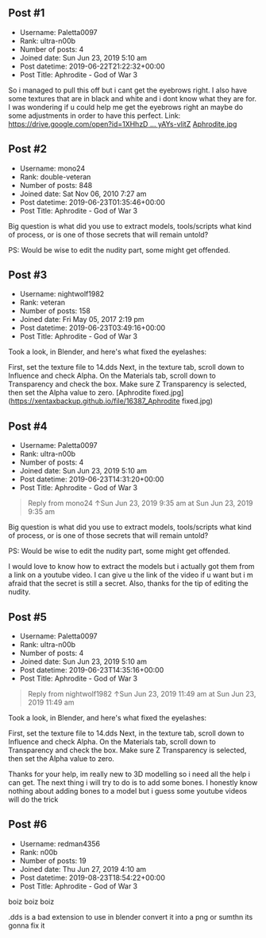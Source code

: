 ## Post #1
- Username: Paletta0097
- Rank: ultra-n00b
- Number of posts: 4
- Joined date: Sun Jun 23, 2019 5:10 am
- Post datetime: 2019-06-22T21:22:32+00:00
- Post Title: Aphrodite - God of War 3

So i managed to pull this off but i cant get the eyebrows right. I also have some textures that are in black and white and i dont know what they are for. I was wondering if u could help me get the eyebrows right an maybe do some adjustments in order to have this perfect.
Link:
[https://drive.google.com/open?id=1XHhzD ... yAYs-vlitZ](https://drive.google.com/open?id=1XHhzD-lqf5njJRrcBSpdJAyAYs-vlitZ)
[Aphrodite.jpg](https://xentaxbackup.github.io/file/16385_Aphrodite.jpg)
## Post #2
- Username: mono24
- Rank: double-veteran
- Number of posts: 848
- Joined date: Sat Nov 06, 2010 7:27 am
- Post datetime: 2019-06-23T01:35:46+00:00
- Post Title: Aphrodite - God of War 3

Big question is what did you use to extract models, tools/scripts what kind of process, or is one of those secrets that will remain untold?

PS: Would be wise to edit the nudity part, some might get offended.
## Post #3
- Username: nightwolf1982
- Rank: veteran
- Number of posts: 158
- Joined date: Fri May 05, 2017 2:19 pm
- Post datetime: 2019-06-23T03:49:16+00:00
- Post Title: Aphrodite - God of War 3

Took a look, in Blender, and here's what fixed the eyelashes:

First, set the texture file to 14.dds
Next, in the texture tab, scroll down to Influence and check Alpha.
On the Materials tab, scroll down to Transparency and check the box.  Make sure Z Transparency is selected, then set the Alpha value to zero.
[Aphrodite fixed.jpg](https://xentaxbackup.github.io/file/16387_Aphrodite fixed.jpg)
## Post #4
- Username: Paletta0097
- Rank: ultra-n00b
- Number of posts: 4
- Joined date: Sun Jun 23, 2019 5:10 am
- Post datetime: 2019-06-23T14:31:20+00:00
- Post Title: Aphrodite - God of War 3

> Reply from mono24 ↑Sun Jun 23, 2019 9:35 am at Sun Jun 23, 2019 9:35 am
>
> 
Big question is what did you use to extract models, tools/scripts what kind of process, or is one of those secrets that will remain untold?

PS: Would be wise to edit the nudity part, some might get offended.

I would love to know how to extract the models but i actually got them from a link on a youtube video. I can give u the link of the video if u want but i m afraid that the secret is still a secret.
Also, thanks for the tip of editing the nudity.
## Post #5
- Username: Paletta0097
- Rank: ultra-n00b
- Number of posts: 4
- Joined date: Sun Jun 23, 2019 5:10 am
- Post datetime: 2019-06-23T14:35:16+00:00
- Post Title: Aphrodite - God of War 3

> Reply from nightwolf1982 ↑Sun Jun 23, 2019 11:49 am at Sun Jun 23, 2019 11:49 am
>
> 
Took a look, in Blender, and here's what fixed the eyelashes:

First, set the texture file to 14.dds
Next, in the texture tab, scroll down to Influence and check Alpha.
On the Materials tab, scroll down to Transparency and check the box.  Make sure Z Transparency is selected, then set the Alpha value to zero.

Thanks for your help, im really new to 3D modelling so i need all the help i can get. The next thing i will try to do is to add some bones. I honestly know nothing about adding bones to a model but i guess some youtube videos will do the trick
## Post #6
- Username: redman4356
- Rank: n00b
- Number of posts: 19
- Joined date: Thu Jun 27, 2019 4:10 am
- Post datetime: 2019-08-23T18:54:22+00:00
- Post Title: Aphrodite - God of War 3

boiz boiz boiz

.dds is a bad extension to use in blender
convert it into a png or sumthn
its gonna fix it

